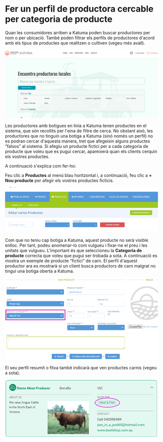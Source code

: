 # Fer un perfil de productora cercable per categoria de producte

Quan les consumidores arriben a Katuma poden buscar productores per nom o per ubicació. També poden filtrar els perfils de productores d'acord amb els tipus de productes que realitzen o cultiven \(vegeu més avall\).

![](../../.gitbook/assets/encuentraproductoras.png)

Les productores amb botigues en línia a Katuma tenen productes en el sistema, que són recollits per l'eina de filtre de cerca. No obstant això, les productores que no tinguin una botiga a Katuma \(sinó només un perfil\) no es podran cercar d'aquesta manera, tret que afegeixin alguns productes “falsos” al sistema. Si afegiu un producte fictici per a cada categoria de producte que voleu que es pugui cercar, apareixerà quan els clients cerquin els vostres productes.

A continuació s'explica com fer-ho:

Feu clic a **Productes** al menú blau horitzontal i, a continuació, feu clic a **+ Nou producte** per afegir els vostres productes ficticis.

![](../../.gitbook/assets/nuevoproducto.png)

Com que no teniu cap botiga a Katuma, aquest producte no serà visible enlloc. Per tant, podeu anomenar-lo com vulgueu i fixar-ne el preu i les unitats que vulgueu. L'important és que seleccioneu la **Categoria de producte** correcta que voleu que pugui ser trobada a sota. A continuació es mostra un exemple de producte “fictici” de carn. El perfil d'aquest productor ara es mostrarà si un client busca productors de carn malgrat no tingui una botiga oberta a Katuma.

![](../../.gitbook/assets/imatge%20%281%29.png)

El seu perfil resumit o fitxa també indicarà que ven productes carnis \(vegeu a sota\).

![](../../.gitbook/assets/imatge%20%2812%29.png)

  
 

